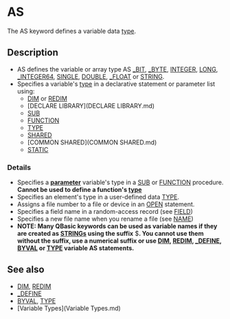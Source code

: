 # AS

The AS keyword defines a variable data [type](type.md).

  

## Description

* AS defines the variable or array type AS [_BIT](_BIT.md), [_BYTE](_BYTE.md), [INTEGER](INTEGER.md), [LONG](LONG.md), [_INTEGER64](_INTEGER64.md), [SINGLE](SINGLE.md), [DOUBLE](DOUBLE.md), [_FLOAT](_FLOAT.md) or [STRING](STRING.md).
* Specifies a variable's [type](type.md) in a declarative statement or parameter list using:
	+ [DIM](DIM.md) or [REDIM](REDIM.md)
	+ [DECLARE LIBRARY](DECLARE LIBRARY.md)
	+ [SUB](SUB.md)
	+ [FUNCTION](FUNCTION.md)
	+ [TYPE](TYPE.md)
	+ [SHARED](SHARED.md)
	+ [COMMON SHARED](COMMON SHARED.md)
	+ [STATIC](STATIC.md)

### Details

* Specifies a **[parameter](parameter.md)** variable's type in a [SUB](SUB.md) or [FUNCTION](FUNCTION.md) procedure. **Cannot be used to define a function's [type](type.md)**
* Specifies an element's type in a user-defined data [TYPE](TYPE.md).
* Assigns a file number to a file or device in an [OPEN](OPEN.md) statement.
* Specifies a field name in a random-access record (see [FIELD](FIELD.md))
* Specifies a new file name when you rename a file (see [NAME](NAME.md))
* **NOTE: Many QBasic keywords can be used as variable names if they are created as [STRINGs](STRINGs.md) using the suffix** $**. You cannot use them without the suffix, use a numerical suffix or use [DIM](DIM.md), [REDIM](REDIM.md), [_DEFINE](_DEFINE.md), [BYVAL](BYVAL.md) or [TYPE](TYPE.md) variable AS statements.**

  

## See also

* [DIM](DIM.md), [REDIM](REDIM.md)
* [_DEFINE](_DEFINE.md)
* [BYVAL](BYVAL.md), [TYPE](TYPE.md)
* [Variable Types](Variable Types.md)

  
